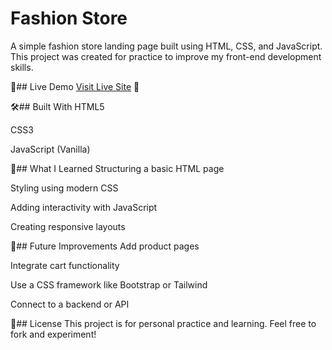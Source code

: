 # Fashion Store
A simple fashion store landing page built using HTML, CSS, and JavaScript.
This project was created for practice to improve my front-end development skills.

🔗## Live Demo
[Visit Live Site](https://suprajapatoju.github.io/Fashion-Store/) 🚀

🛠️## Built With
HTML5

CSS3

JavaScript (Vanilla)

🧠## What I Learned
Structuring a basic HTML page

Styling using modern CSS

Adding interactivity with JavaScript

Creating responsive layouts

📌## Future Improvements
Add product pages

Integrate cart functionality

Use a CSS framework like Bootstrap or Tailwind

Connect to a backend or API

📄## License
This project is for personal practice and learning. Feel free to fork and experiment!
